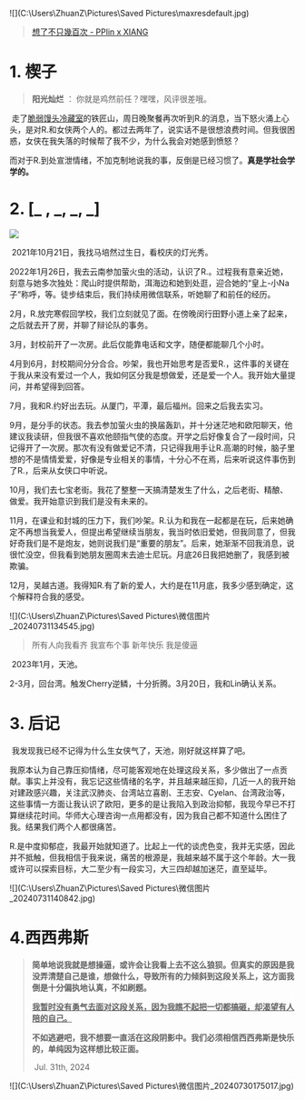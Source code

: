 ![](C:\Users\ZhuanZ\Pictures\Saved Pictures\maxresdefault.jpg)

> [想了不只幾百次 - PPlin x XIANG](https://www.youtube.com/watch?v=LRei6WdbVAI&list=OLAK5uy_l8anbTcV0MH0yPVDy_jEphCAYdScQ-Oa4&index=1)

# 1. 楔子

> **阳光灿烂**  ： 你就是鸡然前任？嘿嘿，风评很差哦。	

​	走了[脆弱馒头冷藏室]()的铁匠山，周日晚聚餐再次听到R.的消息，当下怒火涌上心头，是对R.和女侠两个人的。都过去两年了，说实话不是很想浪费时间。但我很困惑，女侠在我失落的时候帮了我不少，为什么我会对她感到愤怒？

​	而对于R.到处宣泄情绪，不加克制地说我的事，反倒是已经习惯了。**真是学社会学学的。**

# 2. [\_ , \_, \_, \_]

<img src="C:\Users\ZhuanZ\Pictures\Saved Pictures\微信图片_20240730174204.jpg"  />

​	2021年10月21日，我找马培然过生日，看校庆的灯光秀。

​	2022年1月26日，我去云南参加萤火虫的活动，认识了R.。过程我有意亲近她，刻意与她多次独处：爬山时提供帮助，洱海边和她到处逛，迎合她的“皇上-小Na子”称呼，等。徒步结束后，我们持续用微信联系，听她聊了和前任的经历。

​	2月，R.放完寒假回学校，我们立刻就见了面。在傍晚闵行田野小道上亲了起来，之后就去开了房，并聊了辩论队的事务。

​	3月，封校前开了一次房。此后仅能靠电话和文字，随便都能聊几个小时。

​	4月到6月，封校期间分分合合。吵架，我也开始思考是否爱R.，这件事的关键在于我从来没有爱过一个人，我如何区分我是想做爱，还是爱一个人。我开始大量提问，并希望得到回答。

​	7月，我和R.约好出去玩。从厦门，平潭，最后福州。回来之后我去实习。

​	9月，是分手的状态。我去参加萤火虫的换届轰趴，并十分迷茫地和欧阳聊天，他建议我读研，但我很不喜欢他颐指气使的态度。开学之后好像复合了一段时间，只记得开了一次房。那次有没有做爱记不清，只记得我用手让R.高潮的时候，脑子里想的不是情情爱爱，好像是专业相关的事情，十分心不在焉，后来听说这件事伤到了R.，后来从女侠口中听说。

​	10月，我们去七宝老街。我花了整整一天搞清楚发生了什么，之后老街、精酿、做爱。我开始意识到我们是没有未来的。

​	11月，在课业和封城的压力下，我们吵架。R.认为和我在一起都是在玩，后来她确定不再想当我爱人，但提出希望继续当朋友，我当时依旧爱她，但我同意了，但我好奇我们是不是炮友，她则说我们是“重要的朋友”。后来，她渐渐不回我消息，说很忙没空，但我看到她朋友圈周末去迪士尼玩。月底26日我把她删了，我感到被欺骗。

​	12月，吴越古道。我得知R.有了新的爱人，大约是在11月底，我多少感到确定，这个解释符合我的感受。

![](C:\Users\ZhuanZ\Pictures\Saved Pictures\微信图片_20240731134545.jpg)

> 所有人向我看齐
> 我宣布个事
> 新年快乐
> 我是傻逼	

​	2023年1月，天池。

​	2-3月，回台湾。触发Cherry逆鳞，十分折腾。3月20日，我和Lin确认关系。

# 3. 后记

​	我发现我已经不记得为什么生女侠气了，天池，刚好就这样算了吧。

​	我原本认为自己靠压抑情绪，尽可能客观地在处理这段关系，多少做出了一点贡献。事实上并没有，我忘记这些情绪的名字，并且越来越压抑，几近一人的我开始对建政感兴趣，关注武汉肺炎、台湾站立喜剧、王志安、Cyelan、台湾政治等，这些事情一方面让我认识了欧阳，更多的是让我陷入到政治抑郁，我现今早已不打算继续花时间。华师大心理咨询一点用都没有，因为我自己都不知道什么困住了我。结果我们两个人都很痛苦。

​	R.是中度抑郁症，我最开始就知道了。比起上一代的谈虎色变，我并无实感，因此并不抵触，但我相信于我来说，痛苦的根源是，我越来越不属于这个年龄。大一我或许可以探索目标，大二至少有一段实习，大三四却越加迷茫，直至延毕。

![](C:\Users\ZhuanZ\Pictures\Saved Pictures\微信图片_20240731140842.jpg)

# 4.西西弗斯

> ​	**简单地说我就是想操逼，或许会让我看上去不这么狼狈。但真实的原因是我没弄清楚自己是谁，想做什么，导致所有的力倾斜到这段关系上，这方面我倒是十分偏执地认真，不如刷题。**
>
> ​	**<u>我暂时没有勇气去面对这段关系，因为我瞧不起把一切都搞砸，却渴望有人陪的自己。</u>**
>
> ​	**不如逃避吧，我不想要一直活在这段阴影中。我们必须相信西西弗斯是快乐的，单纯因为这样想比较正面。**
>
> ​	Jul. 31th, 2024

![](C:\Users\ZhuanZ\Pictures\Saved Pictures\微信图片_20240730175017.jpg)
